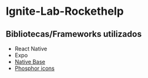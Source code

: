 # Ignite-Lab-Rockethelp

## Bibliotecas/Frameworks utilizados
- React Native
- Expo
- [Native Base](https://nativebase.io/)
- [Phosphor icons](https://phosphoricons.com/)
